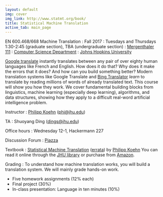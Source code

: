 ```yaml
---
layout: default
img: cover
img_link: http://www.statmt.org/book/
title: Statistical Machine Translation
active_tab: main_page 
---
```


EN 600.468/668 Machine Translation
: Fall 2017
: Tuesdays and Thursdays 1:30-2:45 (graduate section), TBA (undergraduate section)
: [Mergenthaler	111](http://webapps.jhu.edu/jhuniverse/information_about_hopkins/visitor_information/how_to_get_here/homewood_campus/pdf/homewood_campus_map.pdf)
: [Computer Science Department](http://www.cs.jhu.edu/)
: [Johns Hopkins University](http://www.jhu.edu/)

[Google translate](http://translate.google.com/) instantly
translates between any pair of over eighty human languages 
like French and English. How does it do that? Why does it 
make the errors that it does? And how can you build something 
better? Modern translation systems like Google Translate and 
[Bing Translator](http://www.microsofttranslator.com/)
*learn* to translate by reading millions of words of already 
translated text. This course will show you how they work. 
We cover fundamental building blocks from linguistics, 
machine learning (especially deep learning), algorithms, and data structures, 
showing how they apply to a difficult
real-word artificial intelligence problem.


Instructor
: [Philipp Koehn](http://www.cs.jhu.edu/~phi/) (<phi@jhu.edu>)

TA
: Shuoyang Ding (<dings@jhu.edu>)

Office hours
: Wednesday 12-1, Hackermann 227

Discussion Forum
: [Piazza](https://piazza.com/jhu/fall2017/en600468/home)

Textbook
: [Statistical Machine Translation](http://www.statmt.org/book/) (<a href="http://statmt.org/book/errata.html">errata</a>) 
by [Philipp Koehn](http://www.cs.jhu.edu/~phi/) 
You can read it online through the <a href="https://catalyst.library.jhu.edu/catalog/bib_3522360">JHU library</a> or 
purchase from <a href="http://www.amazon.com/Statistical-Machine-Translation-Philipp-Koehn/dp/0521874157">Amazon</a>.

Grading
: To understand how machine translation works, you will build a translation system.
We will mainly grade hands-on work.

* Five homework assignments (12% each)
* Final project (30%)
* In-class presentation: Language in ten minutes (10%)

